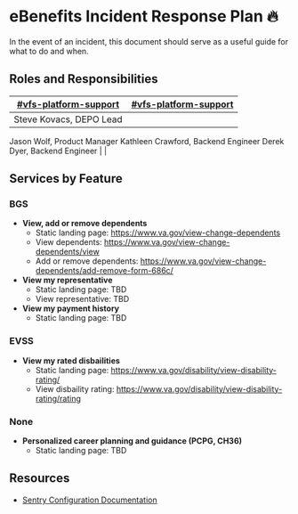 # eBenefits Incident Response Plan 🔥
In the event of an incident, this document should serve as a useful guide for what to do and when. 
## Roles and Responsibilities
| [#vfs-platform-support](https://dsva.slack.com/archives/CBU0KDSB1)  | [#vfs-platform-support](https://dsva.slack.com/archives/CBU0KDSB1)  |
|---|---|
| Steve Kovacs, DEPO Lead
Jason Wolf, Product Manager
Kathleen Crawford, Backend Engineer
Derek Dyer, Backend Engineer  |   |

## Services by Feature
### BGS
- **View, add or remove dependents**
  - Static landing page: https://www.va.gov/view-change-dependents
  - View dependents: https://www.va.gov/view-change-dependents/view
  - Add or remove dependents: https://www.va.gov/view-change-dependents/add-remove-form-686c/
- **View my representative**
  - Static landing page: TBD
  - View representative: TBD
- **View my payment history**
  - Static landing page: TBD

### EVSS
- **View my rated disbailities**
  - Static landing page: https://www.va.gov/disability/view-disability-rating/
  - View disbaility rating: https://www.va.gov/disability/view-disability-rating/rating

### None
- **Personalized career planning and guidance (PCPG, CH36)**
  - Static landing page: TBD

## Resources
- [Sentry Configuration Documentation](https://github.com/department-of-veterans-affairs/va.gov-team/blob/master/platform/engineering/sentry-configuration.md)
